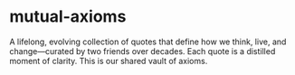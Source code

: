 # mutual-axioms
A lifelong, evolving collection of quotes that define how we think, live, and change—curated by two friends over decades. Each quote is a distilled moment of clarity. This is our shared vault of axioms.
